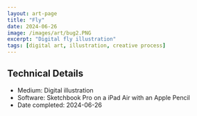 ```yaml
---
layout: art-page
title: "Fly"
date: 2024-06-26
image: /images/art/bug2.PNG
excerpt: "Digital fly illustration"
tags: [digital art, illustration, creative process]
---
```


## Technical Details
- Medium: Digital illustration
- Software: Sketchbook Pro on a iPad Air with an Apple Pencil
- Date completed: 2024-06-26
